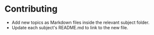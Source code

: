 # Contributing
- Add new topics as Markdown files inside the relevant subject folder.
- Update each subject's README.md to link to the new file.
